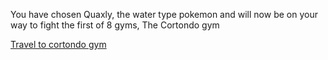 You have chosen Quaxly, the water type pokemon and will now be on your way to fight the first of 8 gyms,
The Cortondo gym

[Travel to cortondo gym](cortondo-gym.md)